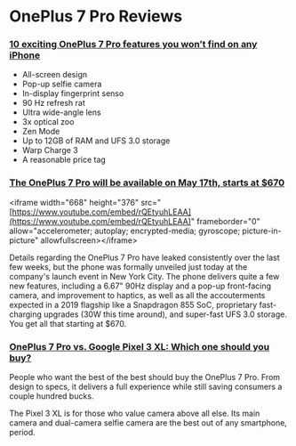 # OnePlus 7 Pro Reviews



### [10 exciting OnePlus 7 Pro features you won’t find on any iPhone](https://bgr.com/2019/05/14/onepus-7-pro-vs-iphone-xs-max-review-features-comparison/)

* All-screen design
* Pop-up selfie camera
* In-display fingerprint senso
* 90 Hz refresh rat
* Ultra wide-angle lens
* 3x optical zoo
* Zen Mode
* Up to 12GB of RAM and UFS 3.0 storage
* Warp Charge 3
* A reasonable price tag



### [The OnePlus 7 Pro will be available on May 17th, starts at $670](https://www.androidpolice.com/2019/05/14/the-oneplus-7-pro-is-official-live-updates-as-theyre-announced/)

&lt;iframe width="668" height="376" src="[https://www.youtube.com/embed/rQEtyuhLEAA](https://www.youtube.com/embed/rQEtyuhLEAA)" frameborder="0" allow="accelerometer; autoplay; encrypted-media; gyroscope; picture-in-picture" allowfullscreen&gt;&lt;/iframe&gt;

Details regarding the OnePlus 7 Pro have leaked consistently over the last few weeks, but the phone was formally unveiled just today at the company's launch event in New York City. The phone delivers quite a few new features, including a 6.67" 90Hz display and a pop-up front-facing camera, and improvement to haptics, as well as all the accouterments expected in a 2019 flagship like a Snapdragon 855 SoC, proprietary fast-charging upgrades \(30W this time around\), and super-fast UFS 3.0 storage. You get all that starting at $670.



### [OnePlus 7 Pro vs. Google Pixel 3 XL: Which one should you buy?](https://www.technobuffalo.com/oneplus-7-pro-vs-google-pixel-3-xl)

People who want the best of the best should buy the OnePlus 7 Pro. From design to specs, it delivers a full experience while still saving consumers a couple hundred bucks.

The Pixel 3 XL is for those who value camera above all else. Its main camera and dual-camera selfie camera are the best out of any smartphone, period.


